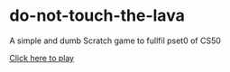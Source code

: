 # do-not-touch-the-lava

A simple and dumb Scratch game to fullfil pset0 of CS50

[Click here to play](https://scratch.mit.edu/projects/230444657/)
